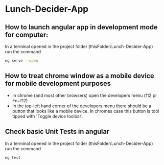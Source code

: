 # Lunch-Decider-App



## How to launch angular app in development mode for computer:
In a terminal opened in the project folder (thisFolder/Lunch-Decider-App) run the command
``` bash
ng serve --open
```

## How to treat chrome window as a mobile device for mobile development purposes
- In chrome (and most other browsers) open the developers menu (f12 pr Fn+f12)
- In the top-left hand corner of the developers menu there should be a button that looks like a mobile device. In chromes case this button is tool tipped with 'Toggle device toolbar'.

## Check basic Unit Tests in angular
In a terminal opened in the project folder (thisFolder/Lunch-Decider-App) run the command
``` bash
ng test
```
